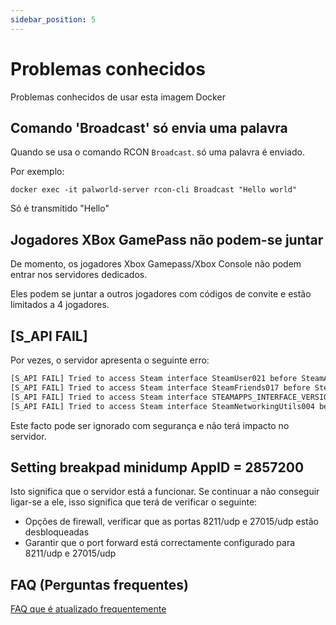 ```yaml
---
sidebar_position: 5
---
```


# Problemas conhecidos

Problemas conhecidos de usar esta imagem Docker

## Comando 'Broadcast' só envia uma palavra

Quando se usa o comando RCON `Broadcast`. só uma palavra é enviado.

Por exemplo:

`docker exec -it palworld-server rcon-cli Broadcast "Hello world"`

Só é transmitido "Hello"

## Jogadores XBox GamePass não podem-se juntar

De momento, os jogadores Xbox Gamepass/Xbox Console não podem entrar nos servidores dedicados.

Eles podem se juntar a outros jogadores com códigos de convite e estão limitados a 4 jogadores.

## [S_API FAIL]

Por vezes, o servidor apresenta o seguinte erro:

```bash
[S_API FAIL] Tried to access Steam interface SteamUser021 before SteamAPI_Init succeeded.
[S_API FAIL] Tried to access Steam interface SteamFriends017 before SteamAPI_Init succeeded.
[S_API FAIL] Tried to access Steam interface STEAMAPPS_INTERFACE_VERSION008 before SteamAPI_Init succeeded.
[S_API FAIL] Tried to access Steam interface SteamNetworkingUtils004 before SteamAPI_Init succeeded.
```

Este facto pode ser ignorado com segurança e não terá impacto no servidor.

## Setting breakpad minidump AppID = 2857200

Isto significa que o servidor está a funcionar. Se continuar a não conseguir ligar-se a ele,
isso significa que terá de verificar o seguinte:

- Opções de firewall, verificar que as portas 8211/udp e 27015/udp estão desbloqueadas
- Garantir que o port forward está correctamente configurado para 8211/udp e 27015/udp

## FAQ (Perguntas frequentes)

[FAQ que é atualizado frequentemente](https://gist.github.com/Toakan/3c78a577c21a21fcc5fa917f3021d70e#file-palworld-server-faq-community-md)
